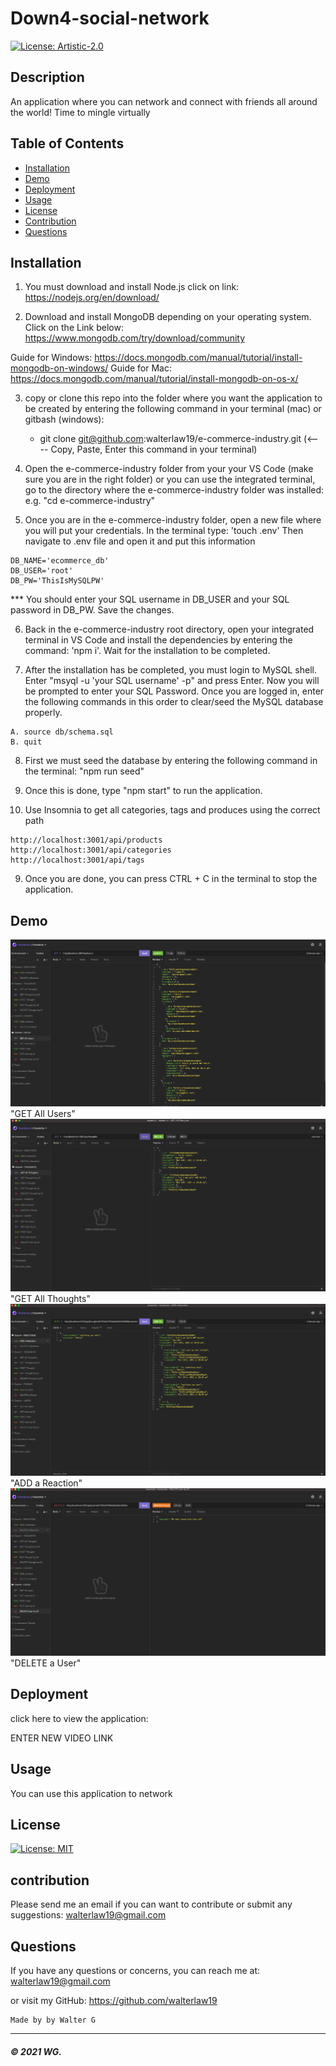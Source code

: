 # Down4-social-network

[![License: Artistic-2.0](https://img.shields.io/badge/License-Perl-0298c3.svg)](https://opensource.org/licenses/Artistic-2.0)

## Description
An application where you can network and connect with friends all around the world!
Time to mingle virtually

## Table of Contents

* [Installation](#installation)
* [Demo](#demo)
* [Deployment](#deployment)
* [Usage](#usage)
* [License](#license)
* [Contribution](#contribution)
* [Questions](#questions)


## Installation

1. You must download and install Node.js click on link: https://nodejs.org/en/download/

2. Download and install MongoDB depending on your operating system. Click on the Link below:
https://www.mongodb.com/try/download/community

Guide for Windows: https://docs.mongodb.com/manual/tutorial/install-mongodb-on-windows/
Guide for Mac: https://docs.mongodb.com/manual/tutorial/install-mongodb-on-os-x/

3. copy or clone this repo into the folder where you want the application to be created by entering the following command in your terminal (mac) or gitbash (windows):
    * git clone git@github.com:walterlaw19/e-commerce-industry.git   (<---- Copy, Paste, Enter this command in your terminal)

4. Open the e-commerce-industry folder from your your VS Code (make sure you are in the right folder) or you can use the integrated terminal, go to the directory where the e-commerce-industry folder was installed: e.g. "cd e-commerce-industry"

5. Once you are in the e-commerce-industry folder, open a new file where you will put your credentials.  In the terminal type: 'touch .env'  Then navigate to .env file and open it and put this information 

```
DB_NAME='ecommerce_db'
DB_USER='root'
DB_PW='ThisIsMySQLPW'
```

*** You should enter your SQL username in DB_USER and your SQL password in DB_PW. Save the changes.

6. Back in the e-commerce-industry root directory, open your integrated terminal in VS Code and install the dependencies by entering the command: 'npm i'.  Wait for the installation to be completed.

7. After the installation has be completed, you must login to MySQL shell. Enter "msyql -u 'your SQL username' -p" and press Enter. Now you will be prompted to enter your SQL Password. Once you are logged in, enter the following commands in this order to clear/seed the MySQL database properly. 

```
A. source db/schema.sql
B. quit
```
8. First we must seed the database by entering the following command in the terminal: "npm run seed"

8. Once this is done, type "npm start" to run the application.

7. Use Insomnia to get all categories, tags and produces using the correct path

```
http://localhost:3001/api/products        http://localhost:3001/api/categories         http://localhost:3001/api/tags
```

9. Once you are done, you can press CTRL + C in the terminal to stop the application.



## Demo

![](Readme-images/screenshot1.PNG) "GET All Users"
![](Readme-images/screenshot2.PNG) "GET All Thoughts"
![](Readme-images/screenshot3.PNG) "ADD a Reaction"
![](Readme-images/screenshot4.PNG) "DELETE a User"


## Deployment

click here to view the application:
<!-- https://walt-first-tech-blog.herokuapp.com/ -->  ENTER NEW VIDEO LINK

## Usage

You can use this application to network
 
## License

[![License: MIT](https://img.shields.io/badge/License-MIT-yellow.svg)](https://opensource.org/licenses/MIT)

## contribution

Please send me an email if you can want to contribute or submit any suggestions: walterlaw19@gmail.com

## Questions

If you have any questions or concerns, you can reach me at: walterlaw19@gmail.com

or visit my GitHub: https://github.com/walterlaw19



```
Made by by Walter G
```

---
##### © 2021 WG.








